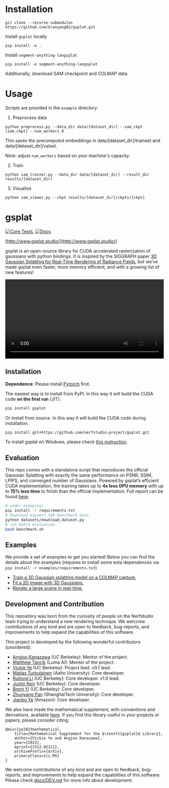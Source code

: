 # Installation

```
git clone --recurse-submodules https://github.com/branyang02/gsplat.git
```

Install `gsplat` locally

```
pip install -e .
```

Install `segment-anything-langsplat`

```
pip install -e segment-anything-langsplat
```

Additionally, download SAM checkpoint and COLMAP data.

# Usage

Scripts are provided in the `example` directory.

1. Preprocess data

```
python preprocess.py --data_dir data/[dataset_dir] --sam_ckpt [sam_ckpt] --num_workers 8
```

This saves the precomputed embeddings in data/[dataset_dir]/trainset and data/[dataset_dir]/valset.

Note: adjust `num_workers` based on your machine's capacity.

2. Train

```
python sam_trainer.py --data_dir data/[dataset_dir] --result_dir results/[dataset_dir]
```

3. Visualize

```
python sam_viewer.py --ckpt results/[dataset_dir]/ckpts/[ckpt]
```

# gsplat

[![Core Tests.](https://github.com/nerfstudio-project/gsplat/actions/workflows/core_tests.yml/badge.svg?branch=main)](https://github.com/nerfstudio-project/gsplat/actions/workflows/core_tests.yml)
[![Docs](https://github.com/nerfstudio-project/gsplat/actions/workflows/doc.yml/badge.svg?branch=main)](https://github.com/nerfstudio-project/gsplat/actions/workflows/doc.yml)

[http://www.gsplat.studio/](http://www.gsplat.studio/)

gsplat is an open-source library for CUDA accelerated rasterization of gaussians with python bindings. It is inspired by the SIGGRAPH paper [3D Gaussian Splatting for Real-Time Rendering of Radiance Fields](https://repo-sam.inria.fr/fungraph/3d-gaussian-splatting/), but we’ve made gsplat even faster, more memory efficient, and with a growing list of new features!

<div align="center">
  <video src="https://github.com/nerfstudio-project/gsplat/assets/10151885/64c2e9ca-a9a6-4c7e-8d6f-47eeacd15159" width="100%" />
</div>

## Installation

**Dependence**: Please install [Pytorch](https://pytorch.org/get-started/locally/) first.

The easiest way is to install from PyPI. In this way it will build the CUDA code **on the first run** (JIT).

```bash
pip install gsplat
```

Or install from source. In this way it will build the CUDA code during installation.

```bash
pip install git+https://github.com/nerfstudio-project/gsplat.git
```

To install gsplat on Windows, please check [this instruction](docs/INSTALL_WIN.md).

## Evaluation

This repo comes with a standalone script that reproduces the official Gaussian Splatting with exactly the same performance on PSNR, SSIM, LPIPS, and converged number of Gaussians. Powered by gsplat’s efficient CUDA implementation, the training takes up to **4x less GPU memory** with up to **15% less time** to finish than the official implementation. Full report can be found [here](https://docs.gsplat.studio/main/tests/eval.html).

```bash
# under examples/
pip install -r requirements.txt
# download mipnerf_360 benchmark data
python datasets/download_dataset.py
# run batch evaluation
bash benchmark.sh
```

## Examples

We provide a set of examples to get you started! Below you can find the details about
the examples (requires to install some exta dependences via `pip install -r examples/requirements.txt`)

- [Train a 3D Gaussian splatting model on a COLMAP capture.](https://docs.gsplat.studio/main/examples/colmap.html)
- [Fit a 2D image with 3D Gaussians.](https://docs.gsplat.studio/main/examples/image.html)
- [Render a large scene in real-time.](https://docs.gsplat.studio/main/examples/large_scale.html)

## Development and Contribution

This repository was born from the curiosity of people on the Nerfstudio team trying to understand a new rendering technique. We welcome contributions of any kind and are open to feedback, bug-reports, and improvements to help expand the capabilities of this software.

This project is developed by the following wonderful contributors (unordered):

- [Angjoo Kanazawa](https://people.eecs.berkeley.edu/~kanazawa/) (UC Berkeley): Mentor of the project.
- [Matthew Tancik](https://www.matthewtancik.com/about-me) (Luma AI): Mentor of the project.
- [Vickie Ye](https://people.eecs.berkeley.edu/~vye/) (UC Berkeley): Project lead. v0.1 lead.
- [Matias Turkulainen](https://maturk.github.io/) (Aalto University): Core developer.
- [Ruilong Li](https://www.liruilong.cn/) (UC Berkeley): Core developer. v1.0 lead.
- [Justin Kerr](https://kerrj.github.io/) (UC Berkeley): Core developer.
- [Brent Yi](https://github.com/brentyi) (UC Berkeley): Core developer.
- [Zhuoyang Pan](https://panzhy.com/) (ShanghaiTech University): Core developer.
- [Jianbo Ye](http://www.jianboye.org/) (Amazon): Core developer.

We also have made the mathematical supplement, with conventions and derivations, available [here](https://arxiv.org/abs/2312.02121). If you find this library useful in your projects or papers, please consider citing:

```
@misc{ye2023mathematical,
    title={Mathematical Supplement for the $\texttt{gsplat}$ Library},
    author={Vickie Ye and Angjoo Kanazawa},
    year={2023},
    eprint={2312.02121},
    archivePrefix={arXiv},
    primaryClass={cs.MS}
}
```

We welcome contributions of any kind and are open to feedback, bug-reports, and improvements to help expand the capabilities of this software. Please check [docs/DEV.md](docs/DEV.md) for more info about development.
